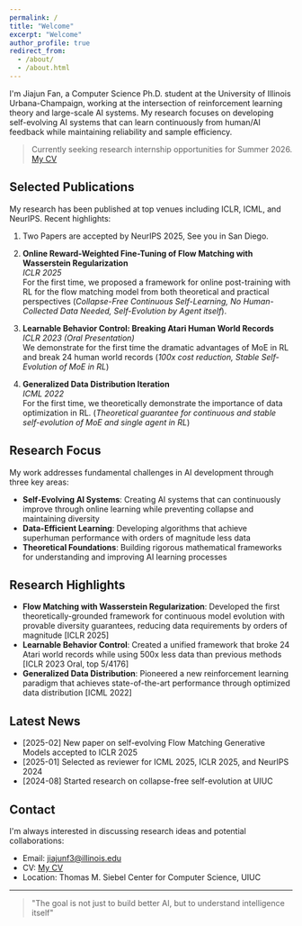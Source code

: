 ```yaml
---
permalink: /
title: "Welcome"
excerpt: "Welcome"
author_profile: true
redirect_from: 
  - /about/
  - /about.html
---
```


I'm Jiajun Fan, a Computer Science Ph.D. student at the University of Illinois Urbana-Champaign, working at the intersection of reinforcement learning theory and large-scale AI systems. My research focuses on developing self-evolving AI systems that can learn continuously from human/AI feedback while maintaining reliability and sample efficiency.

> Currently seeking research internship opportunities for Summer 2026. [My CV](files/CV.pdf)

## Selected Publications

My research has been published at top venues including ICLR, ICML, and NeurIPS. Recent highlights:

1. Two Papers are accepted by NeurIPS 2025, See you in San Diego.

2. **Online Reward-Weighted Fine-Tuning of Flow Matching with Wasserstein Regularization**  
   *ICLR 2025*  
   For the first time, we proposed a framework for online post-training with RL for the flow matching model from both theoretical and practical perspectives (*Collapse-Free Continuous Self-Learning, No Human-Collected Data Needed, Self-Evolution by Agent itself*).

3. **Learnable Behavior Control: Breaking Atari Human World Records**  
   *ICLR 2023 (Oral Presentation)*  
   We demonstrate for the first time the dramatic advantages of MoE in RL and break 24 human world records (*100x cost reduction, Stable Self-Evolution of MoE in RL*)

4. **Generalized Data Distribution Iteration**  
   *ICML 2022*  
   For the first time, we theoretically demonstrate the importance of data optimization in RL. (*Theoretical guarantee for continuous and stable self-evolution of MoE and single agent in RL*)


## Research Focus

My work addresses fundamental challenges in AI development through three key areas:

- **Self-Evolving AI Systems**: Creating AI systems that can continuously improve through online learning while preventing collapse and maintaining diversity
- **Data-Efficient Learning**: Developing algorithms that achieve superhuman performance with orders of magnitude less data
- **Theoretical Foundations**: Building rigorous mathematical frameworks for understanding and improving AI learning processes

## Research Highlights

- **Flow Matching with Wasserstein Regularization**: Developed the first theoretically-grounded framework for continuous model evolution with provable diversity guarantees, reducing data requirements by orders of magnitude [ICLR 2025]
- **Learnable Behavior Control**: Created a unified framework that broke 24 Atari world records while using 500x less data than previous methods [ICLR 2023 Oral, top 5/4176]
- **Generalized Data Distribution**: Pioneered a new reinforcement learning paradigm that achieves state-of-the-art performance through optimized data distribution [ICML 2022]

## Latest News

- [2025-02] New paper on self-evolving Flow Matching Generative Models accepted to ICLR 2025
- [2025-01] Selected as reviewer for ICML 2025, ICLR 2025, and NeurIPS 2024
- [2024-08] Started research on collapse-free self-evolution at UIUC



## Contact

I'm always interested in discussing research ideas and potential collaborations:
- Email: [jiajunf3@illinois.edu](mailto:jiajunf3@illinois.edu)
- CV: [My CV](files/CV.pdf)
- Location: Thomas M. Siebel Center for Computer Science, UIUC

---

> "The goal is not just to build better AI, but to understand intelligence itself"
